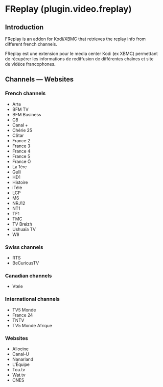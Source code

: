 # FReplay (plugin.video.freplay)

## Introduction
FReplay is an addon for Kodi/XBMC that retrieves the replay info from different french channels.

FReplay est une extension pour le media center Kodi (ex XBMC) permettant de récupérer les informations de rediffusion de différentes chaînes et site de vidéos francophones.

## Channels — Websites

### French channels
- Arte
- BFM TV
- BFM Business
- C8
- Canal +
- Chérie 25
- CStar
- France 2
- France 3
- France 4
- France 5
- France Ô
- La 1ère
- Gulli
- HD1
- Histoire
- iTélé
- LCP
- M6
- NRJ12
- NT1
- TF1
- TMC
- TV Breizh
- Ushuaïa TV
- W9

### Swiss channels
- RTS
- BeCuriousTV


### Canadian channels
- Vtele

### International channels
- TV5 Monde
- France 24
- TNTV
- TV5 Monde Afrique

### Websites
- Allocine
- Canal-U
- Nanarland
- L'Équipe
- Tou.tv
- Wat.tv
- CNES
